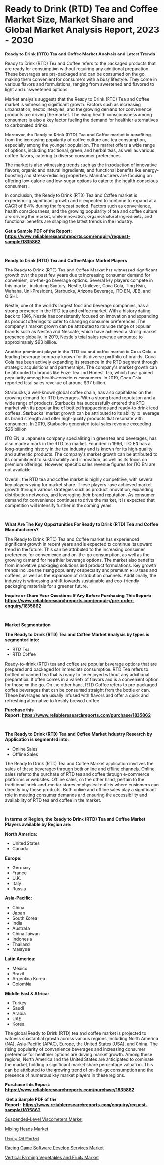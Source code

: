 <p><h1>Ready to Drink (RTD) Tea and Coffee Market Size, Market Share and Global Market Analysis Report, 2023 - 2030</h1></p><p><strong>Ready to Drink (RTD) Tea and Coffee Market Analysis and Latest Trends</strong></p>
<p><p>Ready to Drink (RTD) Tea and Coffee refers to the packaged products that are ready for consumption without requiring any additional preparation. These beverages are pre-packaged and can be consumed on the go, making them convenient for consumers with a busy lifestyle. They come in various flavors and formulations, ranging from sweetened and flavored to light and unsweetened options.</p><p>Market analysis suggests that the Ready to Drink (RTD) Tea and Coffee market is witnessing significant growth. Factors such as increasing urbanization, hectic lifestyles, and the growing demand for convenience products are driving the market. The rising health consciousness among consumers is also a key factor fueling the demand for healthier alternatives to carbonated drinks.</p><p>Moreover, the Ready to Drink (RTD) Tea and Coffee market is benefiting from the increasing popularity of coffee culture and tea consumption, especially among the younger population. The market offers a wide range of options, including traditional, green, and herbal teas, as well as various coffee flavors, catering to diverse consumer preferences.</p><p>The market is also witnessing trends such as the introduction of innovative flavors, organic and natural ingredients, and functional benefits like energy-boosting and stress-reducing properties. Manufacturers are focusing on offering low-calorie and low-sugar options to cater to the health-conscious consumers.</p><p>In conclusion, the Ready to Drink (RTD) Tea and Coffee market is experiencing significant growth and is expected to continue to expand at a CAGR of 8.4% during the forecast period. Factors such as convenience, health consciousness, and the growing popularity of tea and coffee culture are driving the market, while innovation, organic/natural ingredients, and functional benefits are shaping the latest trends in the industry.</p></p>
<p><strong>Get a Sample PDF of the Report:&nbsp; <a href="https://www.reliableresearchreports.com/enquiry/request-sample/1835862">https://www.reliableresearchreports.com/enquiry/request-sample/1835862</a></strong></p>
<p>&nbsp;</p>
<p><strong>Ready to Drink (RTD) Tea and Coffee Major Market Players</strong></p>
<p><p>The Ready to Drink (RTD) Tea and Coffee Market has witnessed significant growth over the past few years due to increasing consumer demand for convenient, on-the-go beverage options. Several key players compete in this market, including Suntory, Nestle, Unilever, Coca Cola, Ting Hsin, Wahaha, Uni-President, Starbucks, Arizona Beverage, ITO EN, JDB, and OISHI.</p><p>Nestle, one of the world's largest food and beverage companies, has a strong presence in the RTD tea and coffee market. With a history dating back to 1866, Nestle has consistently focused on innovation and expanding its product offerings to cater to changing consumer preferences. The company's market growth can be attributed to its wide range of popular brands such as Nestea and Nescafe, which have achieved a strong market presence globally. In 2019, Nestle's total sales revenue amounted to approximately $93 billion.</p><p>Another prominent player in the RTD tea and coffee market is Coca Cola, a leading beverage company known for its diverse portfolio of brands. Coca Cola has been actively expanding its presence in the RTD segment through strategic acquisitions and partnerships. The company's market growth can be attributed to brands like Fuze Tea and Honest Tea, which have gained popularity among health-conscious consumers. In 2019, Coca Cola reported total sales revenue of around $37 billion.</p><p>Starbucks, a well-known global coffee chain, has also capitalized on the growing demand for RTD beverages. With a strong brand reputation and a wide range of products, Starbucks has successfully entered the RTD market with its popular line of bottled frappuccinos and ready-to-drink iced coffees. Starbucks' market growth can be attributed to its ability to leverage its brand strength and offer high-quality products that resonate with consumers. In 2019, Starbucks generated total sales revenue exceeding $26 billion.</p><p>ITO EN, a Japanese company specializing in green tea and beverages, has also made a mark in the RTD tea market. Founded in 1966, ITO EN has a long-standing history in the tea industry and is known for its high-quality and authentic products. The company's market growth can be attributed to its commitment to sustainability and innovation, as well as its focus on premium offerings. However, specific sales revenue figures for ITO EN are not available.</p><p>Overall, the RTD tea and coffee market is highly competitive, with several key players vying for market share. These players have achieved market growth through various strategies such as product innovation, expanding distribution networks, and leveraging their brand reputation. As consumer demand for convenience continues to drive the market, it is expected that competition will intensify further in the coming years.</p></p>
<p>&nbsp;</p>
<p><strong>What Are The Key Opportunities For Ready to Drink (RTD) Tea and Coffee Manufacturers?</strong></p>
<p><p>The Ready to Drink (RTD) Tea and Coffee market has experienced significant growth in recent years and is expected to continue its upward trend in the future. This can be attributed to the increasing consumer preference for convenience and on-the-go consumption, as well as the growing demand for healthier beverage options. The market also benefits from innovative packaging solutions and product formulations. Key growth trends include the rising popularity of specialty and premium RTD teas and coffees, as well as the expansion of distribution channels. Additionally, the industry is witnessing a shift towards sustainable and eco-friendly packaging materials for a greener future.</p></p>
<p><strong>Inquire or Share Your Questions If Any Before Purchasing This Report: <a href="https://www.reliableresearchreports.com/enquiry/pre-order-enquiry/1835862">https://www.reliableresearchreports.com/enquiry/pre-order-enquiry/1835862</a></strong></p>
<p>&nbsp;</p>
<p><strong>Market Segmentation</strong></p>
<p><strong>The Ready to Drink (RTD) Tea and Coffee Market Analysis by types is segmented into:</strong></p>
<p><ul><li>RTD Tea</li><li>RTD Coffee</li></ul></p>
<p><p>Ready-to-drink (RTD) tea and coffee are popular beverage options that are prepared and packaged for immediate consumption. RTD Tea refers to bottled or canned tea that is ready to be enjoyed without any additional preparation. It often comes in a variety of flavors and is a convenient option for those on the go. On the other hand, RTD Coffee refers to pre-packaged coffee beverages that can be consumed straight from the bottle or can. These beverages are usually infused with flavors and offer a quick and refreshing alternative to freshly brewed coffee.</p></p>
<p><strong>Purchase this Report:&nbsp;<a href="https://www.reliableresearchreports.com/purchase/1835862">https://www.reliableresearchreports.com/purchase/1835862</a></strong></p>
<p>&nbsp;</p>
<p><strong>The Ready to Drink (RTD) Tea and Coffee Market Industry Research by Application is segmented into:</strong></p>
<p><ul><li>Online Sales</li><li>Offline Sales</li></ul></p>
<p><p>The Ready to Drink (RTD) Tea and Coffee Market application involves the sales of these beverages through both online and offline channels. Online sales refer to the purchase of RTD tea and coffee through e-commerce platforms or websites. Offline sales, on the other hand, pertain to the traditional brick-and-mortar stores or physical outlets where customers can directly buy these products. Both online and offline sales play a significant role in meeting consumer demands and ensuring the accessibility and availability of RTD tea and coffee in the market.</p></p>
<p>&nbsp;</p>
<p><strong>In terms of Region, the Ready to Drink (RTD) Tea and Coffee Market Players available by Region are:</strong></p>
<p>
    <p> <strong> North America: </strong>
        <ul>
            <li>United States</li>
            <li>Canada</li>
        </ul>
        </p> 
    <p> <strong> Europe: </strong>
        <ul>
            <li>Germany</li>
            <li>France</li>
            <li>U.K.</li>
            <li>Italy</li>
            <li>Russia</li>
        </ul>
        </p> 
    <p> <strong> Asia-Pacific: </strong>
        <ul>
            <li>China</li>
            <li>Japan</li>
            <li>South Korea</li>
            <li>India</li>
            <li>Australia</li>
            <li>China Taiwan</li>
            <li>Indonesia</li>
            <li>Thailand</li>
            <li>Malaysia</li>
        </ul>
        </p> 
    <p> <strong> Latin America: </strong>
        <ul>
            <li>Mexico</li>
            <li>Brazil</li>
            <li>Argentina Korea</li>
            <li>Colombia</li>
        </ul>
        </p> 
    <p> <strong> Middle East & Africa: </strong>
        <ul>
            <li>Turkey</li>
            <li>Saudi</li>
            <li>Arabia</li>
            <li>UAE</li>
            <li>Korea</li>
        </ul>
    </p>
    </p>
<p><p>The global Ready to Drink (RTD) tea and coffee market is projected to witness substantial growth across various regions, including North America (NA), Asia-Pacific (APAC), Europe, the United States (USA), and China. The rising popularity of convenience beverages and increasing consumer preference for healthier options are driving market growth. Among these regions, North America and the United States are anticipated to dominate the market, holding a significant market share percentage valuation. This can be attributed to the growing trend of on-the-go consumption and the presence of numerous key market players in these regions.</p></p>
<p><strong>Purchase this Report: <a href="https://www.reliableresearchreports.com/purchase/1835862">https://www.reliableresearchreports.com/purchase/1835862</a></strong></p>
<p>&nbsp;<strong>Get a Sample PDF of the Report:&nbsp;&nbsp;<a href="https://www.reliableresearchreports.com/enquiry/request-sample/1835862">https://www.reliableresearchreports.com/enquiry/request-sample/1835862</a></strong></p>
<p><strong></strong></p>
<p><p><a href="https://www.linkedin.com/pulse/suspended-level-viscometers-market-research-report-provides/">Suspended-Level Viscometers Market</a></p><p><a href="https://www.linkedin.com/pulse/mixing-heads-market-size-2023-2030-global-industrial/">Mixing Heads Market</a></p><p><a href="https://www.linkedin.com/pulse/hemp-oil-market-share-amp-new-trends-analysis-report-type/">Hemp Oil Market</a></p><p><a href="https://medium.com/@darbyledner/racing-game-software-develop-services-market-trends-and-market-analysis-forecasted-for-period-1fcfe303e3d1">Racing Game Software Develop Services Market</a></p><p><a href="https://medium.com/@walterkutch/vertical-farming-vegetables-and-fruits-market-competitive-analysis-market-trends-and-forecast-to-b08d002321ea">Vertical Farming Vegetables and Fruits Market</a></p></p>